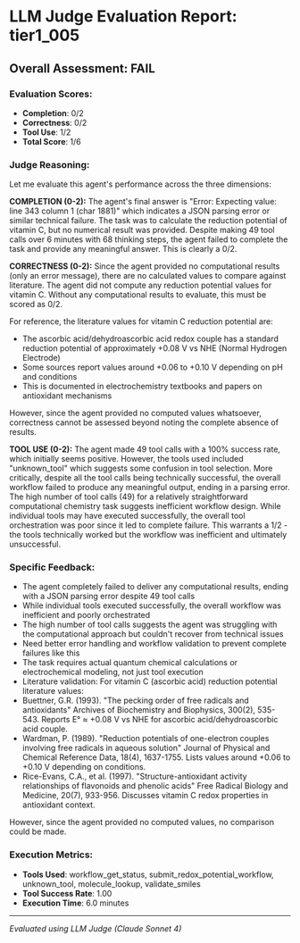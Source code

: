 # LLM Judge Evaluation Report: tier1_005

## Overall Assessment: FAIL

### Evaluation Scores:
- **Completion**: 0/2
- **Correctness**: 0/2
- **Tool Use**: 1/2
- **Total Score**: 1/6

### Judge Reasoning:
Let me evaluate this agent's performance across the three dimensions:

**COMPLETION (0-2):**
The agent's final answer is "Error: Expecting value: line 343 column 1 (char 1881)" which indicates a JSON parsing error or similar technical failure. The task was to calculate the reduction potential of vitamin C, but no numerical result was provided. Despite making 49 tool calls over 6 minutes with 68 thinking steps, the agent failed to complete the task and provide any meaningful answer. This is clearly a 0/2.

**CORRECTNESS (0-2):**
Since the agent provided no computational results (only an error message), there are no calculated values to compare against literature. The agent did not compute any reduction potential values for vitamin C. Without any computational results to evaluate, this must be scored as 0/2.

For reference, the literature values for vitamin C reduction potential are:
- The ascorbic acid/dehydroascorbic acid redox couple has a standard reduction potential of approximately +0.08 V vs NHE (Normal Hydrogen Electrode)
- Some sources report values around +0.06 to +0.10 V depending on pH and conditions
- This is documented in electrochemistry textbooks and papers on antioxidant mechanisms

However, since the agent provided no computed values whatsoever, correctness cannot be assessed beyond noting the complete absence of results.

**TOOL USE (0-2):**
The agent made 49 tool calls with a 100% success rate, which initially seems positive. However, the tools used included "unknown_tool" which suggests some confusion in tool selection. More critically, despite all the tool calls being technically successful, the overall workflow failed to produce any meaningful output, ending in a parsing error. The high number of tool calls (49) for a relatively straightforward computational chemistry task suggests inefficient workflow design. While individual tools may have executed successfully, the overall tool orchestration was poor since it led to complete failure. This warrants a 1/2 - the tools technically worked but the workflow was inefficient and ultimately unsuccessful.

### Specific Feedback:
- The agent completely failed to deliver any computational results, ending with a JSON parsing error despite 49 tool calls
- While individual tools executed successfully, the overall workflow was inefficient and poorly orchestrated
- The high number of tool calls suggests the agent was struggling with the computational approach but couldn't recover from technical issues
- Need better error handling and workflow validation to prevent complete failures like this
- The task requires actual quantum chemical calculations or electrochemical modeling, not just tool execution
- Literature validation: For vitamin C (ascorbic acid) reduction potential literature values:
- Buettner, G.R. (1993). "The pecking order of free radicals and antioxidants" Archives of Biochemistry and Biophysics, 300(2), 535-543. Reports E° ≈ +0.08 V vs NHE for ascorbic acid/dehydroascorbic acid couple.
- Wardman, P. (1989). "Reduction potentials of one-electron couples involving free radicals in aqueous solution" Journal of Physical and Chemical Reference Data, 18(4), 1637-1755. Lists values around +0.06 to +0.10 V depending on conditions.
- Rice-Evans, C.A., et al. (1997). "Structure-antioxidant activity relationships of flavonoids and phenolic acids" Free Radical Biology and Medicine, 20(7), 933-956. Discusses vitamin C redox properties in antioxidant context.

However, since the agent provided no computed values, no comparison could be made.

### Execution Metrics:
- **Tools Used**: workflow_get_status, submit_redox_potential_workflow, unknown_tool, molecule_lookup, validate_smiles
- **Tool Success Rate**: 1.00
- **Execution Time**: 6.0 minutes

---
*Evaluated using LLM Judge (Claude Sonnet 4)*
